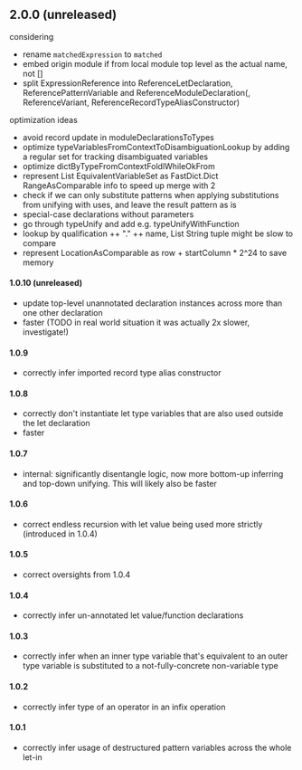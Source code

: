 ## 2.0.0 (unreleased)
considering
- rename `matchedExpression` to `matched`
- embed origin module if from local module top level as the actual name, not []
- split ExpressionReference into ReferenceLetDeclaration, ReferencePatternVariable and ReferenceModuleDeclaration(, ReferenceVariant, ReferenceRecordTypeAliasConstructor)

optimization ideas
- avoid record update in moduleDeclarationsToTypes
- optimize typeVariablesFromContextToDisambiguationLookup by adding a regular set for tracking disambiguated variables
- optimize dictByTypeFromContextFoldlWhileOkFrom
- represent List EquivalentVariableSet as FastDict.Dict RangeAsComparable info
  to speed up merge with 2
- check if we can only substitute patterns when applying substitutions from unifying with uses, and leave the result pattern as is
- special-case declarations without parameters
- go through typeUnify and add e.g. typeUnifyWithFunction
- lookup by qualification ++ "." ++ name, List String tuple might be slow to compare
- represent LocationAsComparable as row + startColumn * 2^24 to save memory

#### 1.0.10 (unreleased)
- update top-level unannotated declaration instances across more than one other declaration
- faster (TODO in real world situation it was actually 2x slower, investigate!)

#### 1.0.9
- correctly infer imported record type alias constructor

#### 1.0.8
- correctly don't instantiate let type variables that are also used outside the let declaration
- faster

#### 1.0.7
- internal: significantly disentangle logic, now more bottom-up inferring and top-down unifying.
  This will likely also be faster

#### 1.0.6
- correct endless recursion with let value being used more strictly (introduced in 1.0.4)

#### 1.0.5
- correct oversights from 1.0.4

#### 1.0.4
- correctly infer un-annotated let value/function declarations

#### 1.0.3
- correctly infer when an inner type variable that's equivalent to an outer type variable is substituted to a not-fully-concrete non-variable type

#### 1.0.2
- correctly infer type of an operator in an infix operation

#### 1.0.1
- correctly infer usage of destructured pattern variables across the whole let-in

